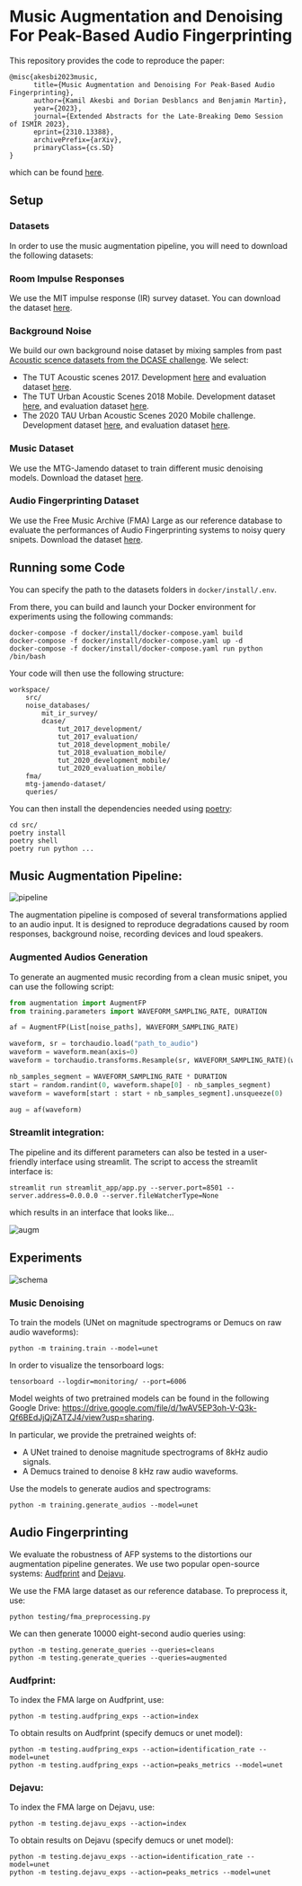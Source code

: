 # Music Augmentation and Denoising For Peak-Based Audio Fingerprinting

This repository provides the code to reproduce the paper:  

```
@misc{akesbi2023music,
      title={Music Augmentation and Denoising For Peak-Based Audio Fingerprinting}, 
      author={Kamil Akesbi and Dorian Desblancs and Benjamin Martin},
      year={2023},
      journal={Extended Abstracts for the Late-Breaking Demo Session of ISMIR 2023},
      eprint={2310.13388},
      archivePrefix={arXiv},
      primaryClass={cs.SD}
}
``````
which can be found [here](https://arxiv.org/abs/2310.13388).

## Setup

### Datasets

In order to use the music augmentation pipeline, you will need to download the following datasets: 

### Room Impulse Responses

We use the MIT impulse response (IR) survey dataset. You can download the dataset [here](https://mcdermottlab.mit.edu/Reverb/IR_Survey.html).

### Background Noise

We build our own background noise dataset by mixing samples from past [Acoustic scence datasets from the DCASE challenge](https://dcase-repo.github.io/dcase_datalist/datasets_scenes.html). We select: 

- The TUT Acoustic scenes 2017. Development [here](https://zenodo.org/records/400515) and evaluation dataset [here](https://zenodo.org/records/1040168). 
- The TUT Urban Acoustic Scenes 2018 Mobile. Development dataset [here](https://zenodo.org/records/1228235), and evaluation dataset [here](https://zenodo.org/records/1293901). 
- The 2020 TAU Urban Acoustic Scenes 2020 Mobile challenge. Development dataset [here](https://zenodo.org/records/3819968), and evaluation dataset [here](https://zenodo.org/records/3685828).

### Music Dataset

We use the MTG-Jamendo dataset to train different music denoising models. Download the dataset [here](https://mtg.github.io/mtg-jamendo-dataset/). 

### Audio Fingerprinting Dataset

We use the Free Music Archive (FMA) Large as our reference database to evaluate the performances of Audio Fingerprinting systems to noisy query snipets.
Download the dataset [here](https://github.com/mdeff/fma). 

## Running some Code 

You can specify the path to the datasets folders in `docker/install/.env`.

From there, you can build and launch your Docker environment for experiments using the following commands:
```
docker-compose -f docker/install/docker-compose.yaml build
docker-compose -f docker/install/docker-compose.yaml up -d
docker-compose -f docker/install/docker-compose.yaml run python /bin/bash
```
Your code will then use the following structure:
```
workspace/ 
    src/
    noise_databases/
        mit_ir_survey/
        dcase/
            tut_2017_development/
            tut_2017_evaluation/
            tut_2018_development_mobile/
            tut_2018_evaluation_mobile/
            tut_2020_development_mobile/
            tut_2020_evaluation_mobile/
    fma/
    mtg-jamendo-dataset/
    queries/
```
You can then install the dependencies needed using [poetry](https://python-poetry.org/):
```
cd src/
poetry install 
poetry shell
poetry run python ...
```

## Music Augmentation Pipeline: 

![pipeline](images/SourcesOfNoise.png)

The augmentation pipeline is composed of several transformations applied to an audio input. It is designed to reproduce degradations caused by room responses, background noise, recording devices and loud speakers. 

### Augmented Audios Generation

To generate an augmented music recording from a clean music snipet, you can use the following script: 
``` python
from augmentation import AugmentFP
from training.parameters import WAVEFORM_SAMPLING_RATE, DURATION

af = AugmentFP(List[noise_paths], WAVEFORM_SAMPLING_RATE)

waveform, sr = torchaudio.load("path_to_audio")
waveform = waveform.mean(axis=0)
waveform = torchaudio.transforms.Resample(sr, WAVEFORM_SAMPLING_RATE)(waveform)

nb_samples_segment = WAVEFORM_SAMPLING_RATE * DURATION
start = random.randint(0, waveform.shape[0] - nb_samples_segment)
waveform = waveform[start : start + nb_samples_segment].unsqueeze(0)

aug = af(waveform)
```

### Streamlit integration: 

The pipeline and its different parameters can also be tested in a user-friendly interface using streamlit. The script to access the streamlit interface is:
```
streamlit run streamlit_app/app.py --server.port=8501 --server.address=0.0.0.0 --server.fileWatcherType=None
```
which results in an interface that looks like...

![augm](images/StreamlitApp.png)

## Experiments

![schema](images/general_schema.png)

### Music Denoising

To train the models (UNet on magnitude spectrograms or Demucs on raw audio waveforms): 

```
python -m training.train --model=unet
```
In order to visualize the tensorboard logs: 
```
tensorboard --logdir=monitoring/ --port=6006
```
Model weights of two pretrained models can be found in the following Google Drive: https://drive.google.com/file/d/1wAV5EP3oh-V-Q3k-Qf6BEdJjQjZATZJ4/view?usp=sharing. 

In particular, we provide the pretrained weights of: 

- A UNet trained to denoise magnitude spectrograms of 8kHz audio signals. 
- A Demucs trained to denoise 8 kHz raw audio waveforms.  

Use the models to generate audios and spectrograms:
```
python -m training.generate_audios --model=unet
```

## Audio Fingerprinting

We evaluate the robustness of AFP systems to the distortions our augmentation pipeline generates. We use two popular open-source systems: [Audfprint](https://github.com/dpwe/audfprint) and [Dejavu](https://github.com/worldveil/dejavu).

We use the FMA large dataset as our reference database. To preprocess it, use: 
```
python testing/fma_preprocessing.py
```
We can then generate 10000 eight-second audio queries using: 
```
python -m testing.generate_queries --queries=cleans
python -m testing.generate_queries --queries=augmented
```

### Audfprint:

To index the FMA large on Audfprint, use: 
```
python -m testing.audfpring_exps --action=index
```
To obtain results on Audfprint (specify demucs or unet model):
```
python -m testing.audfpring_exps --action=identification_rate --model=unet
python -m testing.audfpring_exps --action=peaks_metrics --model=unet
```

### Dejavu: 

To index the FMA large on Dejavu, use: 
```
python -m testing.dejavu_exps --action=index
```
To obtain results on Dejavu (specify demucs or unet model):
```
python -m testing.dejavu_exps --action=identification_rate --model=unet
python -m testing.dejavu_exps --action=peaks_metrics --model=unet 
```
